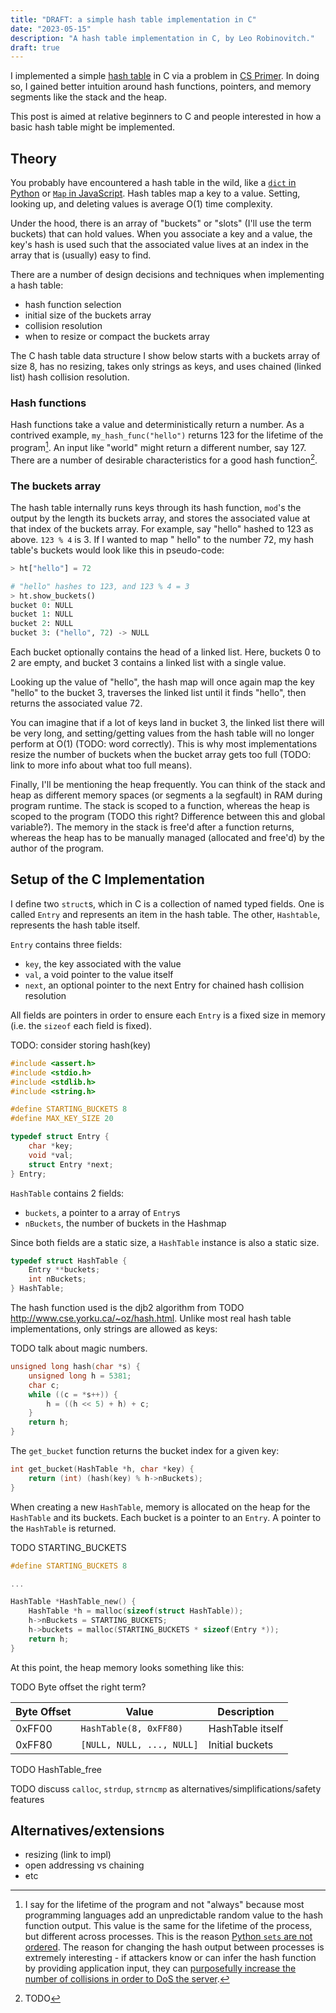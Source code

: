```yaml
---
title: "DRAFT: a simple hash table implementation in C"
date: "2023-05-15"
description: "A hash table implementation in C, by Leo Robinovitch."
draft: true
---
```


I implemented a simple [hash table][wiki_hash_table] in C via a problem in [CS Primer](https://csprimer.com/). In doing
so, I gained better intuition around hash functions, pointers, and memory segments like the stack and the heap.

This post is aimed at relative beginners to C and people interested in how a basic hash table might be implemented.

## Theory

You probably have encountered a hash table in the wild, like a [`dict` in Python][python_source]
or [`Map` in JavaScript][v8_source]. Hash tables map a key to a value. Setting, looking up, and deleting values is
average O(1) time complexity.

Under the hood, there is an array of "buckets" or "slots" (I'll use the term buckets) that can hold values. When you
associate a key and a value, the key's hash is used such that the associated value lives at an index in the array that
is (usually) easy to find.

There are a number of design decisions and techniques when implementing a hash table:

* hash function selection
* initial size of the buckets array
* collision resolution
* when to resize or compact the buckets array

The C hash table data structure I show below starts with a buckets array of size 8, has no resizing, takes only strings
as keys, and uses chained (linked list) hash collision resolution.

### Hash functions

Hash functions take a value and deterministically return a number. As a contrived example, `my_hash_func("hello")`
returns 123 for the lifetime of the program[^1]. An input like "world" might return a different number, say 127. There
are a number of desirable characteristics for a good hash function[^2].

[^1]: I say for the lifetime of the program and not "always" because most programming languages add an unpredictable
random value to the hash function output. This value is the same for the lifetime of the process, but different across
processes. This is the reason [Python `sets` are not ordered][set_ordering]. The reason for changing the hash output
between processes is extremely interesting - if attackers know or can infer the hash function by providing application
input, they can [purposefully increase the number of collisions in order to DoS the server][dos_attack].

[^2]: TODO

### The buckets array

The hash table internally runs keys through its hash function, `mod`'s the output by the length its buckets array, and
stores the associated value at that index of the buckets array. For example, say "hello" hashed to 123 as
above. `123 % 4` is 3. If I wanted to map " hello" to the number 72, my hash table's buckets would look like this in
pseudo-code:

```python
> ht["hello"] = 72

# "hello" hashes to 123, and 123 % 4 = 3
> ht.show_buckets()
bucket 0: NULL
bucket 1: NULL
bucket 2: NULL
bucket 3: ("hello", 72) -> NULL
```

Each bucket optionally contains the head of a linked list. Here, buckets 0 to 2 are empty, and bucket 3 contains a
linked list with a single value.

Looking up the value of "hello", the hash map will once again map the key "hello" to the bucket 3, traverses the linked
list until it finds "hello", then returns the associated value 72.

You can imagine that if a lot of keys land in bucket 3, the linked list there will be very long, and setting/getting
values from the hash table will no longer perform at O(1) (TODO: word correctly). This is why most implementations
resize the number of buckets when the bucket array gets too full (TODO: link to more info about what too full means).

Finally, I'll be mentioning the heap frequently. You can think of the stack and heap as different memory spaces (or
segments a la segfault) in RAM during program runtime. The stack is scoped to a function, whereas the heap is scoped to
the program (TODO this right? Difference between this and global variable?). The memory in the stack is free'd after a
function returns, whereas the heap has to be manually managed (allocated and free'd) by the author of the program.

## Setup of the C Implementation

I define two `struct`s, which in C is a collection of named typed fields. One is called `Entry` and represents an item
in the hash table. The other, `Hashtable`, represents the hash table itself.

`Entry` contains three fields:

* `key`, the key associated with the value
* `val`, a void pointer to the value itself
* `next`, an optional pointer to the next Entry for chained hash collision resolution

All fields are pointers in order to ensure each `Entry` is a fixed size in memory (i.e. the `sizeof` each field is
fixed).

TODO: consider storing hash(key)

```c
#include <assert.h>
#include <stdio.h>
#include <stdlib.h>
#include <string.h>

#define STARTING_BUCKETS 8
#define MAX_KEY_SIZE 20

typedef struct Entry {
    char *key;
    void *val;
    struct Entry *next;
} Entry;
```

`HashTable` contains 2 fields:

* `buckets`, a pointer to a array of `Entry`s
* `nBuckets`, the number of buckets in the Hashmap

Since both fields are a static size, a `HashTable` instance is also a static size.

```c
typedef struct HashTable {
    Entry **buckets;
    int nBuckets;
} HashTable;
```

The hash function used is the djb2 algorithm from TODO http://www.cse.yorku.ca/~oz/hash.html. Unlike most real hash
table implementations, only strings are allowed as keys:

TODO talk about magic numbers.

```c
unsigned long hash(char *s) {
    unsigned long h = 5381;
    char c;
    while ((c = *s++)) {
        h = ((h << 5) + h) + c;
    }
    return h;
}
```

The `get_bucket` function returns the bucket index for a given key:

```c
int get_bucket(HashTable *h, char *key) {
    return (int) (hash(key) % h->nBuckets);
}
```

When creating a new `HashTable`, memory is allocated on the heap for the `HashTable` and its buckets. Each bucket is a
pointer to an `Entry`. A pointer to the `HashTable` is returned.

TODO STARTING_BUCKETS

```c
#define STARTING_BUCKETS 8

...

HashTable *HashTable_new() {
    HashTable *h = malloc(sizeof(struct HashTable));
    h->nBuckets = STARTING_BUCKETS;
    h->buckets = malloc(STARTING_BUCKETS * sizeof(Entry *));
    return h;
}
```

At this point, the heap memory looks something like this:

TODO Byte offset the right term?

| Byte Offset | Value                     | Description      |
|-------------|---------------------------|------------------|
| 0xFF00      | `HashTable(8, 0xFF80)`    | HashTable itself |
| 0xFF80      | `[NULL, NULL, ..., NULL]` | Initial buckets  |

TODO HashTable_free

TODO discuss `calloc`, `strdup`, `strncmp` as alternatives/simplifications/safety features

## Alternatives/extensions

* resizing (link to impl)
* open addressing vs chaining
* etc

[wiki_hash_table]: https://en.wikipedia.org/wiki/Hash_table

[python_source]: https://github.com/python/cpython/blob/main/Objects/dictobject.c

[v8_source]: https://github.com/v8/v8/blob/main/src/objects/ordered-hash-table.cc

[set_ordering]: https://docs.python.org/3/reference/datamodel.html#object.__hash__

[dos_attack]: https://www.usenix.org/legacy/events/sec03/tech/full_papers/crosby/crosby.pdf
